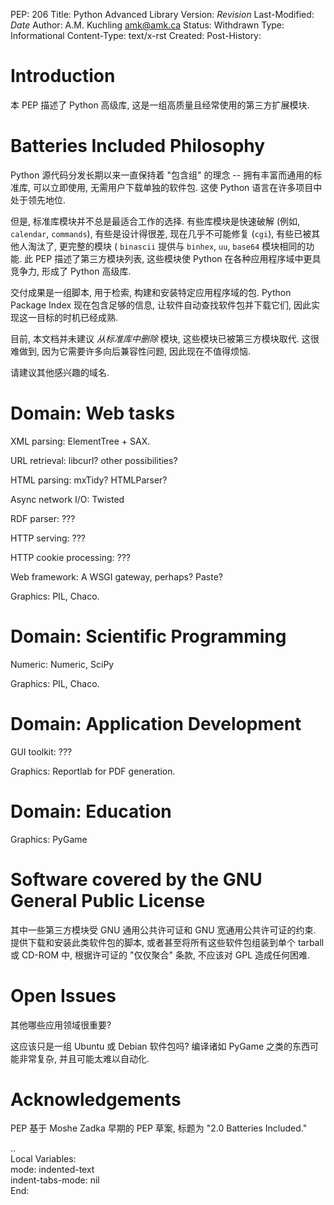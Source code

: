 
PEP: 206
Title: Python Advanced Library
Version: $Revision$
Last-Modified: $Date$
Author: A.M. Kuchling <amk@amk.ca>
Status: Withdrawn
Type: Informational
Content-Type: text/x-rst
Created:
Post-History:


Introduction
============

本 PEP 描述了 Python 高级库, 这是一组高质量且经常使用的第三方扩展模块.


Batteries Included Philosophy
=============================

Python 源代码分发长期以来一直保持着 "包含组" 的理念 -- 拥有丰富而通用的标准库,
可以立即使用, 无需用户下载单独的软件包. 这使 Python 语言在许多项目中处于领先地位.

但是, 标准库模块并不总是最适合工作的选择. 有些库模块是快速破解 (例如, ``calendar``, ``commands``),
有些是设计得很差, 现在几乎不可能修复 (``cgi``), 有些已被其他人淘汰了,
更完整的模块 ( ``binascii`` 提供与 ``binhex``, ``uu``, ``base64`` 模块相同的功能.
此 PEP 描述了第三方模块列表, 这些模块使 Python 在各种应用程序域中更具竞争力, 形成了 Python 高级库.

交付成果是一组脚本, 用于检索, 构建和安装特定应用程序域的包.
Python Package Index 现在包含足够的信息, 让软件自动查找软件包并下载它们,
因此实现这一目标的时机已经成熟.

目前, 本文档并未建议 *从标准库中删除* 模块, 这些模块已被第三方模块取代.
这很难做到, 因为它需要许多向后兼容性问题, 因此现在不值得烦恼.

请建议其他感兴趣的域名.


Domain: Web tasks
=================

XML parsing: ElementTree + SAX.

URL retrieval: libcurl? other possibilities?

HTML parsing: mxTidy? HTMLParser?

Async network I/O: Twisted

RDF parser: ???

HTTP serving: ???

HTTP cookie processing: ???

Web framework: A WSGI gateway, perhaps?  Paste?

Graphics: PIL, Chaco.


Domain: Scientific Programming
==============================

Numeric: Numeric, SciPy

Graphics: PIL, Chaco.


Domain: Application Development
===============================

GUI toolkit: ???

Graphics: Reportlab for PDF generation.


Domain: Education
=================

Graphics: PyGame


Software covered by the GNU General Public License
==================================================

其中一些第三方模块受 GNU 通用公共许可证和 GNU 宽通用公共许可证的约束.
提供下载和安装此类软件包的脚本, 或者甚至将所有这些软件包组装到单个 tarball 或 CD-ROM 中,
根据许可证的 "仅仅聚合" 条款, 不应该对 GPL 造成任何困难.


Open Issues
===========

其他哪些应用领域很重要?

这应该只是一组 Ubuntu 或 Debian 软件包吗?
编译诸如 PyGame 之类的东西可能非常复杂, 并且可能太难以自动化.


Acknowledgements
================

PEP 基于 Moshe Zadka 早期的 PEP 草案, 标题为
"2.0 Batteries Included."


..  
  Local Variables:  
  mode: indented-text  
  indent-tabs-mode: nil  
  End:  
